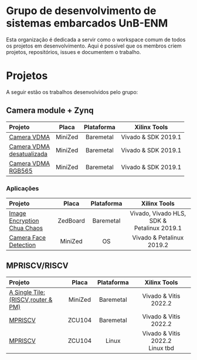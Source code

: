 # Grupo de desenvolvimento de sistemas embarcados UnB-ENM


Esta organização é dedicada a servir como o workspace comum de todos os projetos em desenvolvimento. Aqui é possível que os membros criem projetos, repositórios, issues e documentem o trabalho. 


# Projetos
A seguir estão os trabalhos desenvolvidos pelo grupo: 

## Camera module + Zynq

| Projeto | Placa |     Plataforma    | Xilinx Tools | 
| :-------- | :--------: | :--------: | :----------:  | 
| [Camera VDMA](https://github.com/EmbeddedComputing/reconfigurable-camera)  |  MiniZed  | Baremetal | Vivado & SDK 2019.1 |
| [Camera VDMA <br> desatualizada](https://github.com/EmbeddedComputing/reconfigurable-camera-desatualizada)  |  MiniZed  | Baremetal | Vivado & SDK 2019.1 |
| [Camera VDMA <br>RGB565](https://github.com/EmbeddedComputing/Reconfigurable-Camera-RGB565)  |  MiniZed  | Baremetal | Vivado & SDK 2019.1 | 

### Aplicações
| Projeto | Placa |     Plataforma    | Xilinx Tools | 
| :-------- | :--------: | :--------: | :----------:  | 
| [Image Encryption<br> Chua Chaos](https://github.com/EmbeddedComputing/Face-Detection.)  | ZedBoard  | Baremetal | Vivado, Vivado HLS, SDK &<br> Petalinux 2019.1 | 
| [Camera Face<br> Detection](https://github.com/EmbeddedComputing/Face-Detection.)  |  MiniZed  | OS | Vivado & Petalinux 2019.2 | 


## MPRISCV/RISCV
| Projeto | Placa |     Plataforma    | Xilinx Tools | 
| :-------- | :--------: | :--------: | :----------:  | 
| [A Single Tile:<br>(RISCV,router & PM)](https://github.com/EmbeddedComputing/sriscv)  |  MiniZed  | Baremetal | Vivado & Vitis 2022.2 |
| [MPRISCV](https://github.com/EmbeddedComputing/mpriscv)  |  ZCU104  | Baremetal | Vivado & Vitis 2022.2 |
| [MPRISCV](https://github.com/EmbeddedComputing/reconfigurable-camera-desatualizada)  |  ZCU104  | Linux | Vivado & Vitis 2022.2 <br> Linux tbd |
